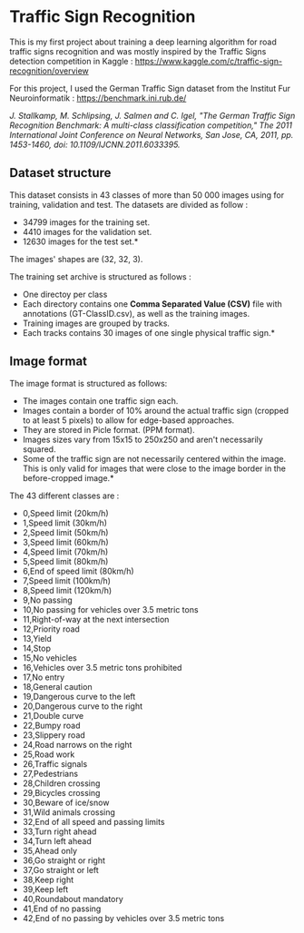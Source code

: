 # Traffic Sign Recognition
This is my first project about training a deep learning algorithm for road traffic signs recognition and was mostly inspired by the Traffic Signs detection competition in Kaggle : https://www.kaggle.com/c/traffic-sign-recognition/overview

For this project, I used the German Traffic Sign dataset from the Institut Fur Neuroinformatik :  https://benchmark.ini.rub.de/

_J. Stallkamp, M. Schlipsing, J. Salmen and C. Igel, "The German Traffic Sign Recognition Benchmark: A multi-class classification competition," The 2011 International Joint Conference on Neural Networks, San Jose, CA, 2011, pp. 1453-1460, doi: 10.1109/IJCNN.2011.6033395._

## Dataset structure

This dataset consists in 43 classes of more than 50 000 images using for training, validation and test. The datasets are divided as follow :

- 34799 images for the training set.
- 4410 images for the validation set.
- 12630 images for the test set.*

The images' shapes are (32, 32, 3).

The training set archive is structured as follows :
* One directoy per class 
* Each directory contains one **Comma Separated Value (CSV)** file with annotations (GT-ClassID.csv), as well as the training images.
* Training images are grouped by tracks.
* Each tracks contains 30 images of one single physical traffic sign.*
  
## Image format

The image format is structured as follows:

* The images contain one traffic sign each.
* Images contain a border of 10% around the actual traffic sign (cropped to at least 5 pixels) to allow for edge-based approaches.
* They are stored in Picle format. (PPM format).
* Images sizes vary from 15x15 to 250x250 and aren't necessarily squared.
* Some of the traffic sign are not necessarily centered within the image. This is only valid for images that were close to the image border in the before-cropped image.*

The 43 different classes are :

* 0,Speed limit (20km/h)
* 1,Speed limit (30km/h)
* 2,Speed limit (50km/h)
* 3,Speed limit (60km/h)
* 4,Speed limit (70km/h)
* 5,Speed limit (80km/h)
* 6,End of speed limit (80km/h)
* 7,Speed limit (100km/h)
* 8,Speed limit (120km/h)
* 9,No passing
* 10,No passing for vehicles over 3.5 metric tons
* 11,Right-of-way at the next intersection
* 12,Priority road
* 13,Yield
* 14,Stop
* 15,No vehicles
* 16,Vehicles over 3.5 metric tons prohibited
* 17,No entry
* 18,General caution
* 19,Dangerous curve to the left
* 20,Dangerous curve to the right
* 21,Double curve
* 22,Bumpy road
* 23,Slippery road
* 24,Road narrows on the right
* 25,Road work
* 26,Traffic signals
* 27,Pedestrians
* 28,Children crossing
* 29,Bicycles crossing
* 30,Beware of ice/snow
* 31,Wild animals crossing
* 32,End of all speed and passing limits
* 33,Turn right ahead
* 34,Turn left ahead
* 35,Ahead only
* 36,Go straight or right
* 37,Go straight or left
* 38,Keep right
* 39,Keep left
* 40,Roundabout mandatory
* 41,End of no passing
* 42,End of no passing by vehicles over 3.5 metric tons

